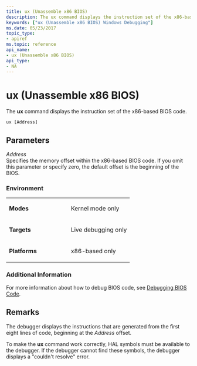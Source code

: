 ```yaml
---
title: ux (Unassemble x86 BIOS)
description: The ux command displays the instruction set of the x86-based BIOS code.
keywords: ["ux (Unassemble x86 BIOS) Windows Debugging"]
ms.date: 05/23/2017
topic_type:
- apiref
ms.topic: reference
api_name:
- ux (Unassemble x86 BIOS)
api_type:
- NA
---
```


# ux (Unassemble x86 BIOS)


The **ux** command displays the instruction set of the x86-based BIOS code.

`ux [Address]`

## <span id="ddk_cmd_unassemble_x86_bios_dbg"></span><span id="DDK_CMD_UNASSEMBLE_X86_BIOS_DBG"></span>Parameters


<span id="_______Address______"></span><span id="_______address______"></span><span id="_______ADDRESS______"></span> *Address*   
Specifies the memory offset within the x86-based BIOS code. If you omit this parameter or specify zero, the default offset is the beginning of the BIOS.

### <span id="Environment"></span><span id="environment"></span><span id="ENVIRONMENT"></span>Environment

<table>
<colgroup>
<col width="50%" />
<col width="50%" />
</colgroup>
<tbody>
<tr class="odd">
<td align="left"><p><strong>Modes</strong></p></td>
<td align="left"><p>Kernel mode only</p></td>
</tr>
<tr class="even">
<td align="left"><p><strong>Targets</strong></p></td>
<td align="left"><p>Live debugging only</p></td>
</tr>
<tr class="odd">
<td align="left"><p><strong>Platforms</strong></p></td>
<td align="left"><p>x86-based only</p></td>
</tr>
</tbody>
</table>

 

### <span id="Additional_Information"></span><span id="additional_information"></span><span id="ADDITIONAL_INFORMATION"></span>Additional Information

For more information about how to debug BIOS code, see [Debugging BIOS Code](debugging-bios-code.md).

## Remarks

The debugger displays the instructions that are generated from the first eight lines of code, beginning at the *Address* offset.

To make the **ux** command work correctly, HAL symbols must be available to the debugger. If the debugger cannot find these symbols, the debugger displays a "couldn't resolve" error.

 

 





